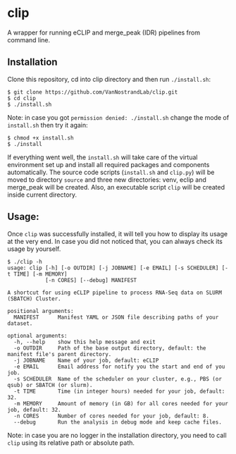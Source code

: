 # clip

A wrapper for running eCLIP and merge_peak (IDR) pipelines from command line. 

## Installation
Clone this repository, cd into clip directory and then run `./install.sh`:

```shell script
$ git clone https://github.com/VanNostrandLab/clip.git
$ cd clip
$ ./install.sh
```

Note: in case you got `permission denied: ./install.sh` change the mode of `install.sh` 
then try it again:

```shell script
$ chmod +x install.sh
$ ./install
```
If everything went well, the `install.sh` will take care of the virtual environment 
set up and install all required packages and components automatically. The source code 
scripts (`install.sh` and `clip.py`) will be moved to directory `source` and three new 
directories: venv, eclip and merge_peak will be created. Also, an executable 
script `clip` will be created inside current directory. 

## Usage:
Once `clip` was successfully installed, it will tell you how to display its 
usage at the very end. In case you did not noticed that, you can always check 
its usage by yourself.

```shell script
$ ./clip -h
usage: clip [-h] [-o OUTDIR] [-j JOBNAME] [-e EMAIL] [-s SCHEDULER] [-t TIME] [-m MEMORY] 
            [-n CORES] [--debug] MANIFEST

A shortcut for using eCLIP pipeline to process RNA-Seq data on SLURM (SBATCH) Cluster.

positional arguments:
  MANIFEST      Manifest YAML or JSON file describing paths of your dataset.

optional arguments:
  -h, --help    show this help message and exit
  -o OUTDIR     Path of the base output directory, default: the manifest file's parent directory.
  -j JOBNAME    Name of your job, default: eCLIP
  -e EMAIL      Email address for notify you the start and end of you job.
  -s SCHEDULER  Name of the scheduler on your cluster, e.g., PBS (or qsub) or SBATCH (or slurm).
  -t TIME       Time (in integer hours) needed for your job, default: 32.
  -m MEMORY     Amount of memory (in GB) for all cores needed for your job, default: 32.
  -n CORES      Number of cores needed for your job, default: 8.
  --debug       Run the analysis in debug mode and keep cache files.
```

Note: in case you are no logger in the installation directory, you need to call `clip` using 
its relative path or absolute path.